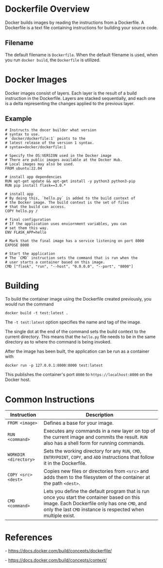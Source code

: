 <!-- :docker: -->
# Dockerfile Overview

Docker builds images by reading the instructions from a Dockerfile. A Dockerfile is a text file containing instructions for building your source code.

## Filename

The default filename is `Dockerfile`. When the default filename is used, when you run `docker build`, the `Dockerfile` is utilized.

# Docker Images

Docker images consist of layers. Each layer is the result of a build instruction in the Dockerfile. Layers are stacked sequentially, and each one is a delta representing the changes applied to the previous layer.

## Example

```Docker
# Instructs the docer builder what version
# syntax to use.
# `docker/dockerfile:1` points to the
# latest release of the version 1 syntax.
# syntax=docker/dockerfile:1

# Specify the OS:VERSION used in the Docker image
# There are public images available at the Docker Hub.
# Local images may also be used.
FROM ubuntu:22.04

# install app dependencies
RUN apt-get update && apt-get install -y python3 python3-pip
RUN pip install flask==3.0.*

# install app
# By doing this, `hello.py` is added to the build context of
# the Docker image. The build context is the set of files
# that the build can access.
COPY hello.py /

# final configuration
# If the application uses enviornment variables, you can
# set them this way.
ENV FLASK_APP=hello

# Mark that the final image has a service listening on port 8000
EXPOSE 8000

# Start the application
# The `CMD` instruction sets the command that is run when the
# user starts a container based on this image.
CMD ["flask", "run", "--host", "0.0.0.0", "--port", "8000"]
```

# Building

To build the container image using the Dockerfile created previously, you would run the command

```shell
docker build -t test:latest .
```

The `-t test:latest`  option specifies the name and tag of the image.


The single dot at the end of the command sets the build context to the current directory. This means that the `hello.py` file needs to be in the same directory as to where tho command is being invoked.

After the image has been built, the application can be run as a container with

```
docker run -p 127.0.0.1:8000:8000 test:latest
```

This publishes the container's port `8000` to `https://localhost:8000` on the Docker host.

# Common Instructions

| **Instruction**         | **Description**                                                                                                                                                                                          |
|---------------------|------------------------------------------------------------------------------------------------------------------------------------------------------------------------------------------------------|
| `FROM <image>`        | Defines a base for your image.                                                                                                                                                                       |
| `RUN <command>`       | Executes any commands in a new layer on top of the current image and commits the result. `RUN` also has a shell form for running commands.                                                             |
| `WORKDIR <directory>` | Sets the working directory for any `RUN`, `CMD`, `ENTRYPOINT`, `COPY`, and `ADD` instructions that follow it in the Dockerfile.                                                                                |
| `COPY <src> <dest>`   | Copies new files or directories from `<src>` and adds them to the filesystem of the container at the path `<dest>`.                                                                                      |
| `CMD <command>`       | Lets you define the default program that is run once you start the container based on this image. Each Dockerfile only has one `CMD`, and only the last `CMD` instance is respected when multiple exist. |

# References

\- <https://docs.docker.com/build/concepts/dockerfile/>

\- <https://docs.docker.com/build/concepts/context/>
